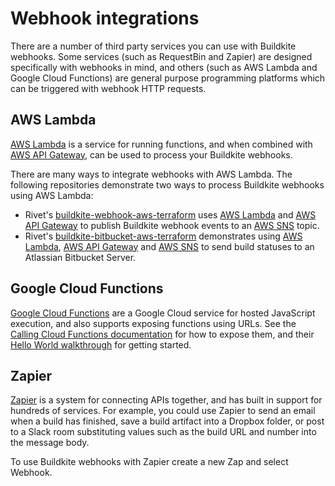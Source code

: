 # Webhook integrations

There are a number of third party services you can use with Buildkite webhooks. Some services (such as RequestBin and Zapier) are designed specifically with webhooks in mind, and others (such as AWS Lambda and Google Cloud Functions) are general purpose programming platforms which can be triggered with webhook HTTP requests.


## AWS Lambda

[AWS Lambda](https://aws.amazon.com/lambda/) is a service for running functions, and when combined with [AWS API Gateway](https://aws.amazon.com/api-gateway/), can be used to process your Buildkite webhooks.

There are many ways to integrate webhooks with AWS Lambda. The following repositories demonstrate two ways to process Buildkite webhooks using AWS Lambda:

* Rivet's [buildkite-webhook-aws-terraform](https://github.com/rivethealth/buildkite-webhook-aws-terraform) uses [AWS Lambda](https://aws.amazon.com/lambda/) and [AWS API Gateway](https://aws.amazon.com/api-gateway/) to publish Buildkite webhook events to an [AWS SNS](https://aws.amazon.com/sns/) topic.
* Rivet's [buildkite-bitbucket-aws-terraform](https://github.com/rivethealth/buildkite-bitbucket-aws-terraform) demonstrates using [AWS Lambda](https://aws.amazon.com/lambda/), [AWS API Gateway](https://aws.amazon.com/api-gateway/) and [AWS SNS](https://aws.amazon.com/sns/) to send build statuses to an Atlassian Bitbucket Server.

## Google Cloud Functions

[Google Cloud Functions](https://cloud.google.com/functions) are a Google Cloud service for hosted JavaScript execution, and also supports exposing functions using URLs. See the [Calling Cloud Functions documentation](https://cloud.google.com/functions/calling) for how to expose them, and their [Hello World walkthrough](https://cloud.google.com/functions/walkthroughs) for getting started.


## Zapier

[Zapier](https://zapier.com/) is a system for connecting APIs together, and has built in support for hundreds of services. For example, you could use Zapier to send an email when a build has finished, save a build artifact into a Dropbox folder, or post to a Slack room substituting values such as the build URL and number into the message body.

To use Buildkite webhooks with Zapier create a new Zap and select Webhook.

